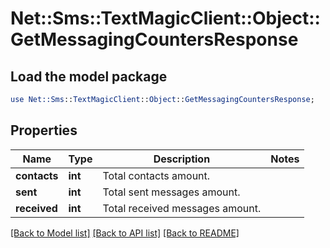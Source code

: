 # Net::Sms::TextMagicClient::Object::GetMessagingCountersResponse

## Load the model package
```perl
use Net::Sms::TextMagicClient::Object::GetMessagingCountersResponse;
```

## Properties
Name | Type | Description | Notes
------------ | ------------- | ------------- | -------------
**contacts** | **int** | Total contacts amount. | 
**sent** | **int** | Total sent messages amount. | 
**received** | **int** | Total received messages amount. | 

[[Back to Model list]](../README.md#documentation-for-models) [[Back to API list]](../README.md#documentation-for-api-endpoints) [[Back to README]](../README.md)


